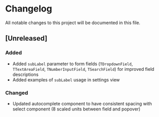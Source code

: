 # Changelog

All notable changes to this project will be documented in this file.

## [Unreleased]

### Added
- Added `subLabel` parameter to form fields (`TDropdownField`, `TTextAreaField`, `TNumberInputField`, `TSearchField`) for improved field descriptions
- Added examples of `subLabel` usage in settings view

### Changed
- Updated autocomplete component to have consistent spacing with select component (8 scaled units between field and popover) 